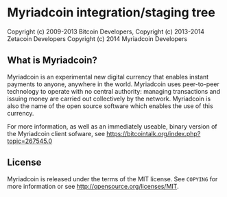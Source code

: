 Myriadcoin integration/staging tree
===================================

Copyright (c) 2009-2013 Bitcoin Developers,
Copyright (c) 2013-2014 Zetacoin Developers
Copyright (c) 2014 Myriadcoin Developers

What is Myriadcoin?
------------------

Myriadcoin is an experimental new digital currency that enables instant payments to
anyone, anywhere in the world. Myriadcoin uses peer-to-peer technology to operate
with no central authority: managing transactions and issuing money are carried
out collectively by the network. Myriadcoin is also the name of the open source
software which enables the use of this currency.

For more information, as well as an immediately useable, binary version of
the Myriadcoin client sofware, see https://bitcointalk.org/index.php?topic=267545.0

License
-------

Myriadcoin is released under the terms of the MIT license. See `COPYING` for more
information or see http://opensource.org/licenses/MIT.
